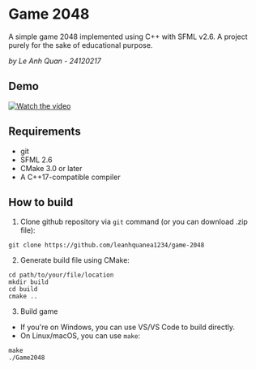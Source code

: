 # Game 2048

A simple game 2048 implemented using C++ with SFML v2.6. A project purely for the sake of educational purpose.

*by Le Anh Quan - 24120217*

## Demo

[![Watch the video](https://img.youtube.com/vi/ejB1lSIpuds/hqdefault.jpg)](https://youtu.be/ejB1lSIpuds)

## Requirements
- git
- SFML 2.6
- CMake 3.0 or later
- A C++17-compatible compiler

## How to build

1. Clone github repository via `git` command (or you can download .zip file):
```
git clone https://github.com/leanhquanea1234/game-2048
```

2. Generate build file using CMake:
```
cd path/to/your/file/location
mkdir build
cd build
cmake ..
```

3. Build game
- If you're on Windows, you can use VS/VS Code to build directly.
- On Linux/macOS, you can use `make`:
```
make
./Game2048
```
